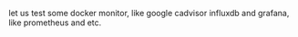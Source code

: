 let us test some docker monitor, like google cadvisor influxdb and grafana, like prometheus and etc.
